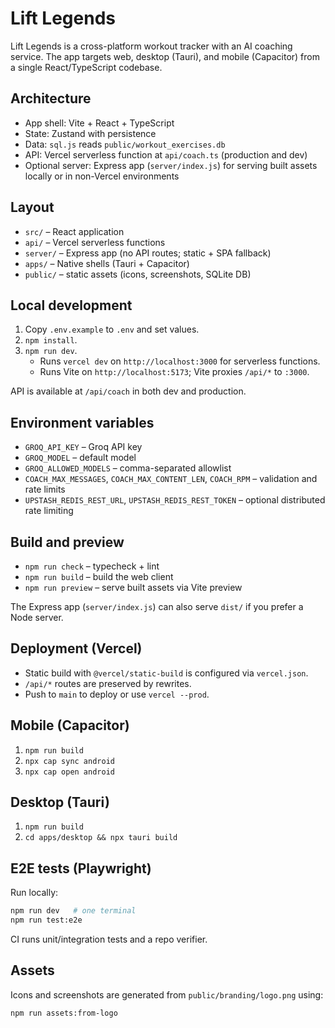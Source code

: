 # Lift Legends

Lift Legends is a cross-platform workout tracker with an AI coaching service. The app targets web, desktop (Tauri), and mobile (Capacitor) from a single React/TypeScript codebase.

## Architecture

- App shell: Vite + React + TypeScript
- State: Zustand with persistence
- Data: `sql.js` reads `public/workout_exercises.db`
- API: Vercel serverless function at `api/coach.ts` (production and dev)
- Optional server: Express app (`server/index.js`) for serving built assets locally or in non-Vercel environments

## Layout

- `src/` – React application
- `api/` – Vercel serverless functions
- `server/` – Express app (no API routes; static + SPA fallback)
- `apps/` – Native shells (Tauri + Capacitor)
- `public/` – static assets (icons, screenshots, SQLite DB)

## Local development

1. Copy `.env.example` to `.env` and set values.
2. `npm install`.
3. `npm run dev`.
   - Runs `vercel dev` on `http://localhost:3000` for serverless functions.
   - Runs Vite on `http://localhost:5173`; Vite proxies `/api/*` to `:3000`.

API is available at `/api/coach` in both dev and production.

## Environment variables

- `GROQ_API_KEY` – Groq API key
- `GROQ_MODEL` – default model
- `GROQ_ALLOWED_MODELS` – comma-separated allowlist
- `COACH_MAX_MESSAGES`, `COACH_MAX_CONTENT_LEN`, `COACH_RPM` – validation and rate limits
- `UPSTASH_REDIS_REST_URL`, `UPSTASH_REDIS_REST_TOKEN` – optional distributed rate limiting

## Build and preview

- `npm run check` – typecheck + lint
- `npm run build` – build the web client
- `npm run preview` – serve built assets via Vite preview

The Express app (`server/index.js`) can also serve `dist/` if you prefer a Node server.

## Deployment (Vercel)

- Static build with `@vercel/static-build` is configured via `vercel.json`.
- `/api/*` routes are preserved by rewrites.
- Push to `main` to deploy or use `vercel --prod`.

## Mobile (Capacitor)
1. `npm run build`
2. `npx cap sync android`
3. `npx cap open android`

## Desktop (Tauri)
1. `npm run build`
2. `cd apps/desktop && npx tauri build`

## E2E tests (Playwright)

Run locally:

```bash
npm run dev   # one terminal
npm run test:e2e
```

CI runs unit/integration tests and a repo verifier.

## Assets

Icons and screenshots are generated from `public/branding/logo.png` using:

```bash
npm run assets:from-logo
```
